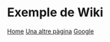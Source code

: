 # Exemple de Wiki

[Home](index.md)
[Una altre pàgina](una-altre-pagina.md)
[Google](https://www.google.com)